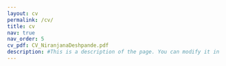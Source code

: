 ```yaml
---
layout: cv
permalink: /cv/
title: cv
nav: true
nav_order: 5
cv_pdf: CV_NiranjanaDeshpande.pdf
description: #This is a description of the page. You can modify it in '_pages/cv.md'. You can also change or remove the top pdf download button.
---
```

<object data="/assets/pdf/CV_NiranjanaDeshpande.pdf" type="application/pdf" width="100%"></object>
